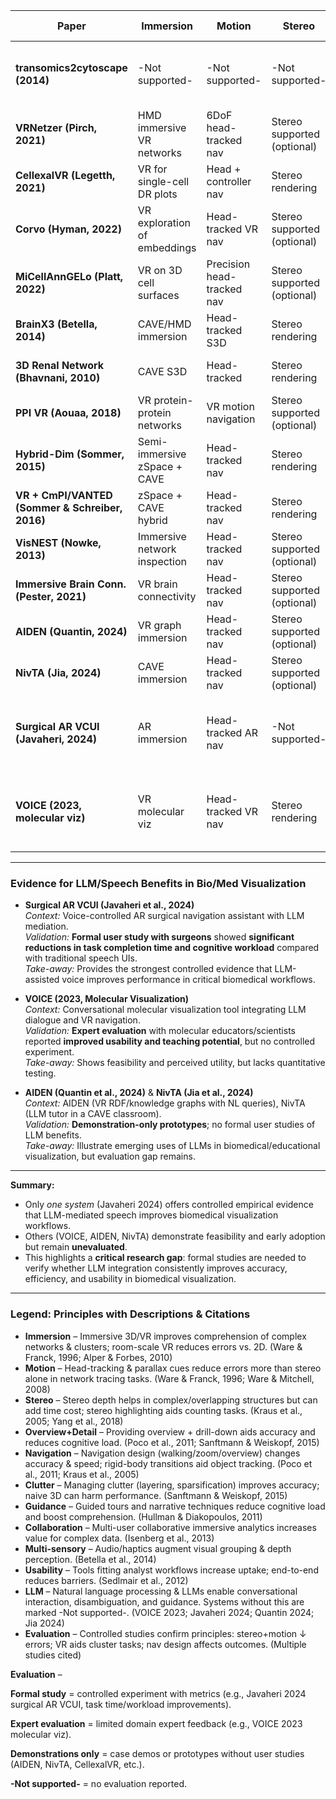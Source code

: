 | Paper | Immersion | Motion | Stereo | Overview+Detail | Navigation | Clutter | Guidance | Collaboration | Multi-sensory | Usability | LLM | Evaluation |
|-------|-----------|--------|--------|-----------------|------------|---------|----------|---------------|---------------|-----------|-----|------------|
| **transomics2cytoscape (2014)** | -Not supported- | -Not supported- | -Not supported- | Layered 2.5D pathway views | Panel-driven exploration | Plane stacking reduces overlap | -Not supported- | -Not supported- | -Not supported- | Automates 2.5D integration with Cytoscape | -Not supported- | -Not supported- |
| **VRNetzer (Pirch, 2021)** | HMD immersive VR networks | 6DoF head-tracked nav | Stereo supported (optional) | Multi-layout + subnetworks | VR nav with shortest paths | Layout + subgraph filtering | Task workflows as guides | Single-user (no collab) | -Not supported- | Integrated VR analysis platform | -Not supported- | -Not supported- |
| **CellexalVR (Legetth, 2021)** | VR for single-cell DR plots | Head + controller nav | Stereo rendering | Global DR + local clusters | Gesture selection, lassoing | Subsampling + metadata filters | Session flow guides exploration | Multi-user supported | -Not supported- | Pipelines + easy export | -Not supported- | Demonstrations only (case demos) |
| **Corvo (Hyman, 2022)** | VR exploration of embeddings | Head-tracked VR nav | Stereo supported (optional) | Overview of embeddings + local probes | No-code VR navigation | Filter/brush across embeddings | Guided VR analysis steps | Single-user (no collab) | -Not supported- | No-code workflow integration | -Not supported- | Demonstrations only |
| **MiCellAnnGELo (Platt, 2022)** | VR on 3D cell surfaces | Precision head-tracked nav | Stereo supported (optional) | Whole-cell surface + ROIs | 3D selection + annotation | Focus on surface ROIs | Protocol-driven annotation | Single-user (no collab) | -Not supported- | Unity app with labeling integration | -Not supported- | Demonstrations only |
| **BrainX3 (Betella, 2014)** | CAVE/HMD immersion | Head-tracked S3D | Stereo rendering | Global brain with local regions | Embodied navigation tools | Region filtering + multimodal cues | -Not supported- | Single-user (no collab) | Sonification for edges/nodes | Prototype system | -Not supported- | Demonstrations only |
| **3D Renal Network (Bhavnani, 2010)** | CAVE S3D | Head-tracked | Stereo rendering | Disease–gene overview with local focus | Walk-through exploration | Spatial separation in CAVE | -Not supported- | Single-user (no collab) | -Not supported- | Early prototype system | -Not supported- | -Not supported- |
| **PPI VR (Aouaa, 2018)** | VR protein-protein networks | VR motion navigation | Stereo supported (optional) | PPI overview + clusters | Interactive VR mining tools | Cluster/subnet focus | -Not supported- | Single-user (no collab) | -Not supported- | Case-study prototype | -Not supported- | -Not supported- |
| **Hybrid-Dim (Sommer, 2015)** | Semi-immersive zSpace + CAVE | Head-tracked nav | Stereo rendering | Stereo overview + immersive detail | Linked display interaction | Hybrid 2.5D/3D occlusion control | Structured analysis across displays | Single-user (no collab) | -Not supported- | Workflow bridging 2D↔VR | -Not supported- | Demonstrations only |
| **VR + CmPI/VANTED (Sommer & Schreiber, 2016)** | zSpace + CAVE hybrid | Head-tracked nav | Stereo rendering | Linked overview and detail | Cross-display linking + selection | Overview+detail split | Linked pipeline steps | Single-user (no collab) | -Not supported- | Workflow bridging 2D↔VR | -Not supported- | Demonstrations only |
| **VisNEST (Nowke, 2013)** | Immersive network inspection | Head-tracked nav | Stereo supported (optional) | Network overview + neurons | Neuron selection, spike data | Selective focus on neurons | -Not supported- | Single-user (no collab) | -Not supported- | System integration prototype | -Not supported- | -Not supported- |
| **Immersive Brain Conn. (Pester, 2021)** | VR brain connectivity | Head-tracked nav | Stereo supported (optional) | Whole-brain ↔ regional drill-down | Navigate connectivity layers | Modal separation of connectivity | -Not supported- | Single-user (no collab) | -Not supported- | Demonstration platform | -Not supported- | -Not supported- |
| **AIDEN (Quantin, 2024)** | VR graph immersion | Head-tracked nav | Stereo supported (optional) | Semantic graph overview + queries | Voice-driven graph navigation | Filter via NL queries | Voice-based query guidance | Single-user (no collab) | -Not supported- | RDF ontology workflow integration | LLM-assisted speech queries | Demonstrations only |
| **NivTA (Jia, 2024)** | CAVE immersion | Head-tracked nav | Stereo supported (optional) | Educational content overview | Voice/gesture navigation | -Not supported- | LLM-based teaching assistant | Multi-user CAVE class | -Not supported- | Education-focused workflow | LLM conversational tutor | Demonstrations only |
| **Surgical AR VCUI (Javaheri, 2024)** | AR immersion | Head-tracked AR nav | -Not supported- | Surgical overlay detail + context | Voice-controlled overlays | -Not supported- | LLM resolves ambiguous commands | Multi-user OR team | -Not supported- | Integrated into surgical workflow | LLM-mediated speech control | **Formal study** – surgeons: task time ↓, workload ↓ [[Javaheri 2024]] |
| **VOICE (2023, molecular viz)** | VR molecular viz | Head-tracked VR nav | Stereo rendering | Molecular overview + details | Conversational NL navigation | Sparsification in dense scenes | LLM conversational guide | Single-user (no collab) | -Not supported- | Integrated into molecular workflow | LLM-mediated NL conversation | **Expert evaluation** – educators, molecular scientists [[VOICE 2023]] |

---

### Evidence for LLM/Speech Benefits in Bio/Med Visualization

- **Surgical AR VCUI (Javaheri et al., 2024)**  
  *Context:* Voice-controlled AR surgical navigation assistant with LLM mediation.  
  *Validation:* **Formal user study with surgeons** showed **significant reductions in task completion time and cognitive workload** compared with traditional speech UIs.  
  *Take-away:* Provides the strongest controlled evidence that LLM-assisted voice improves performance in critical biomedical workflows.  

- **VOICE (2023, Molecular Visualization)**  
  *Context:* Conversational molecular visualization tool integrating LLM dialogue and VR navigation.  
  *Validation:* **Expert evaluation** with molecular educators/scientists reported **improved usability and teaching potential**, but no controlled experiment.  
  *Take-away:* Shows feasibility and perceived utility, but lacks quantitative testing.  

- **AIDEN (Quantin et al., 2024)** & **NivTA (Jia et al., 2024)**  
  *Context:* AIDEN (VR RDF/knowledge graphs with NL queries), NivTA (LLM tutor in a CAVE classroom).  
  *Validation:* **Demonstration-only prototypes**; no formal user studies of LLM benefits.  
  *Take-away:* Illustrate emerging uses of LLMs in biomedical/educational visualization, but evaluation gap remains.  

---

**Summary:**  
- Only *one system* (Javaheri 2024) offers controlled empirical evidence that LLM-mediated speech improves biomedical visualization workflows.  
- Others (VOICE, AIDEN, NivTA) demonstrate feasibility and early adoption but remain **unevaluated**.  
- This highlights a **critical research gap**: formal studies are needed to verify whether LLM integration consistently improves accuracy, efficiency, and usability in biomedical visualization.

---

### Legend: Principles with Descriptions & Citations

- **Immersion** – Immersive 3D/VR improves comprehension of complex networks & clusters; room-scale VR reduces errors vs. 2D. (Ware & Franck, 1996; Alper & Forbes, 2010)  
- **Motion** – Head-tracking & parallax cues reduce errors more than stereo alone in network tracing tasks. (Ware & Franck, 1996; Ware & Mitchell, 2008)  
- **Stereo** – Stereo depth helps in complex/overlapping structures but can add time cost; stereo highlighting aids counting tasks. (Kraus et al., 2005; Yang et al., 2018)  
- **Overview+Detail** – Providing overview + drill-down aids accuracy and reduces cognitive load. (Poco et al., 2011; Sanftmann & Weiskopf, 2015)  
- **Navigation** – Navigation design (walking/zoom/overview) changes accuracy & speed; rigid-body transitions aid object tracking. (Poco et al., 2011; Kraus et al., 2005)  
- **Clutter** – Managing clutter (layering, sparsification) improves accuracy; naive 3D can harm performance. (Sanftmann & Weiskopf, 2015)  
- **Guidance** – Guided tours and narrative techniques reduce cognitive load and boost comprehension. (Hullman & Diakopoulos, 2011)  
- **Collaboration** – Multi-user collaborative immersive analytics increases value for complex data. (Isenberg et al., 2013)  
- **Multi-sensory** – Audio/haptics augment visual grouping & depth perception. (Betella et al., 2014)  
- **Usability** – Tools fitting analyst workflows increase uptake; end-to-end reduces barriers. (Sedlmair et al., 2012)
- **LLM** – Natural language processing & LLMs enable conversational interaction, disambiguation, and guidance. Systems without this are marked -Not supported-. (VOICE 2023; Javaheri 2024; Quantin 2024; Jia 2024)
- **Evaluation** – Controlled studies confirm principles: stereo+motion ↓ errors; VR aids cluster tasks; nav design affects outcomes. (Multiple studies cited)  

**Evaluation** –

**Formal study** = controlled experiment with metrics (e.g., Javaheri 2024 surgical AR VCUI, task time/workload improvements).

**Expert evaluation** = limited domain expert feedback (e.g., VOICE 2023 molecular viz).

**Demonstrations only** = case demos or prototypes without user studies (AIDEN, NivTA, CellexalVR, etc.).

**-Not supported-** = no evaluation reported.

